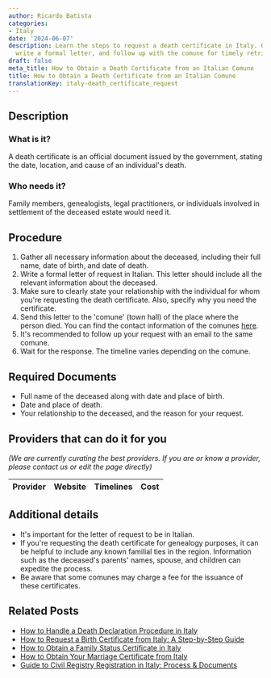 ```yaml
---
author: Ricardo Batista
categories:
- Italy
date: '2024-06-07'
description: Learn the steps to request a death certificate in Italy. Gather information,
  write a formal letter, and follow up with the comune for timely retrieval.
draft: false
meta_title: How to Obtain a Death Certificate from an Italian Comune
title: How to Obtain a Death Certificate from an Italian Comune
translationKey: italy-death_certificate_request
---
```


## Description
### What is it?
A death certificate is an official document issued by the government, stating the date, location, and cause of an individual's death.

### Who needs it?
Family members, genealogists, legal practitioners, or individuals involved in settlement of the deceased estate would need it. 

## Procedure
1. Gather all necessary information about the deceased, including their full name, date of birth, and date of death.
2. Write a formal letter of request in Italian. This letter should include all the relevant information about the deceased. 
3. Make sure to clearly state your relationship with the individual for whom you're requesting the death certificate. Also, specify why you need the certificate.
4. Send this letter to the 'comune' (town hall) of the place where the person died. You can find the contact information of the comunes [here](http://www.comuni-italiani.it/).
5. It's recommended to follow up your request with an email to the same comune. 
6. Wait for the response. The timeline varies depending on the comune.

## Required Documents
- Full name of the deceased along with date and place of birth.
- Date and place of death.
- Your relationship to the deceased, and the reason for your request.

## Providers that can do it for you

_(We are currently curating the best providers. If you are or know a provider, please contact us or edit the page directly)_

| Provider        |     Website     |     Timelines    |       Cost      |
| :-------------: | :-------------: |  :-------------: | :-------------: |

## Additional details
- It's important for the letter of request to be in Italian.
- If you're requesting the death certificate for genealogy purposes, it can be helpful to include any known familial ties in the region. Information such as the deceased's parents' names, spouse, and children can expedite the process.
- Be aware that some comunes may charge a fee for the issuance of these certificates.


## Related Posts

- [How to Handle a Death Declaration Procedure in Italy](https://tramitit.com/guides/italy/death_declaration/)
- [How to Request a Birth Certificate from Italy: A Step-by-Step Guide](https://tramitit.com/guides/italy/birth_certificate_request/)
- [How to Obtain a Family Status Certificate in Italy](https://tramitit.com/guides/italy/family_status_certificate_request/)
- [How to Obtain Your Marriage Certificate from Italy](https://tramitit.com/guides/italy/marriage_certificate_request/)
- [Guide to Civil Registry Registration in Italy: Process & Documents](https://tramitit.com/guides/italy/registration_in_the_civil_registry/)
